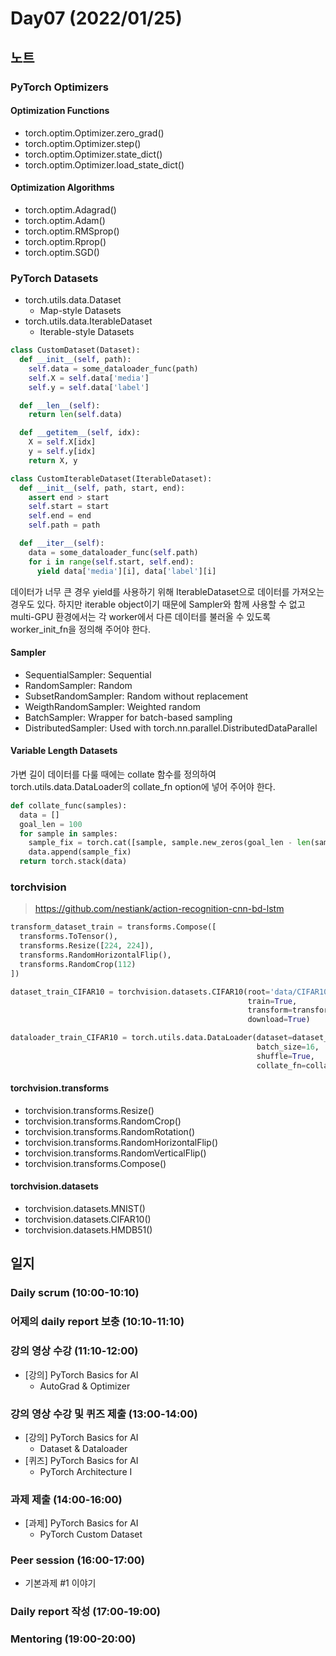 # Day07 (2022/01/25)

## 노트

### PyTorch Optimizers

#### Optimization Functions

  * torch.optim.Optimizer.zero_grad()
  * torch.optim.Optimizer.step()
  * torch.optim.Optimizer.state_dict()
  * torch.optim.Optimizer.load_state_dict()

#### Optimization Algorithms

  * torch.optim.Adagrad()
  * torch.optim.Adam()
  * torch.optim.RMSprop()
  * torch.optim.Rprop()
  * torch.optim.SGD()

### PyTorch Datasets

  * torch.utils.data.Dataset
    * Map-style Datasets
  * torch.utils.data.IterableDataset
    * Iterable-style Datasets

```python
class CustomDataset(Dataset):
  def __init__(self, path):
    self.data = some_dataloader_func(path)
    self.X = self.data['media']
    self.y = self.data['label']

  def __len__(self):
    return len(self.data)

  def __getitem__(self, idx):
    X = self.X[idx]
    y = self.y[idx]
    return X, y

class CustomIterableDataset(IterableDataset):
  def __init__(self, path, start, end):
    assert end > start
    self.start = start
    self.end = end
    self.path = path

  def __iter__(self):
    data = some_dataloader_func(self.path)
    for i in range(self.start, self.end):
      yield data['media'][i], data['label'][i]
```

데이터가 너무 큰 경우 yield를 사용하기 위해 IterableDataset으로 데이터를 가져오는 경우도 있다. 하지만 iterable object이기 때문에 Sampler와 함께 사용할 수 없고 multi-GPU 환경에서는 각 worker에서 다른 데이터를 불러올 수 있도록 worker_init_fn을 정의해 주어야 한다.

#### Sampler

  * SequentialSampler: Sequential
  * RandomSampler: Random
  * SubsetRandomSampler: Random without replacement
  * WeigthRandomSampler: Weighted random
  * BatchSampler: Wrapper for batch-based sampling
  * DistributedSampler: Used with torch.nn.parallel.DistributedDataParallel

#### Variable Length Datasets

가변 길이 데이터를 다룰 때에는 collate 함수를 정의하여 torch.utils.data.DataLoader의 collate_fn option에 넣어 주어야 한다.

```python
def collate_func(samples):
  data = []
  goal_len = 100
  for sample in samples:
    sample_fix = torch.cat([sample, sample.new_zeros(goal_len - len(sample))])
    data.append(sample_fix)
  return torch.stack(data)
```

### torchvision

> https://github.com/nestiank/action-recognition-cnn-bd-lstm

```python
transform_dataset_train = transforms.Compose([
  transforms.ToTensor(),
  transforms.Resize([224, 224]),
  transforms.RandomHorizontalFlip(),
  transforms.RandomCrop(112)
])

dataset_train_CIFAR10 = torchvision.datasets.CIFAR10(root='data/CIFAR10/',
                                                     train=True,
                                                     transform=transform_dataset_train,
                                                     download=True)

dataloader_train_CIFAR10 = torch.utils.data.DataLoader(dataset=dataset_train_CIFAR10,
                                                       batch_size=16,
                                                       shuffle=True,
                                                       collate_fn=collate_func)
```

#### torchvision.transforms

  * torchvision.transforms.Resize()
  * torchvision.transforms.RandomCrop()
  * torchvision.transforms.RandomRotation()
  * torchvision.transforms.RandomHorizontalFlip()
  * torchvision.transforms.RandomVerticalFlip()
  * torchvision.transforms.Compose()

#### torchvision.datasets

  * torchvision.datasets.MNIST()
  * torchvision.datasets.CIFAR10()
  * torchvision.datasets.HMDB51()

## 일지

### Daily scrum (10:00-10:10)

### 어제의 daily report 보충 (10:10-11:10)

### 강의 영상 수강 (11:10-12:00)

  * [강의] PyTorch Basics for AI
    * AutoGrad & Optimizer

### 강의 영상 수강 및 퀴즈 제출 (13:00-14:00)

  * [강의] PyTorch Basics for AI
    * Dataset & Dataloader
  * [퀴즈] PyTorch Basics for AI
    * PyTorch Architecture I

### 과제 제출 (14:00-16:00)

  * [과제] PyTorch Basics for AI
    * PyTorch Custom Dataset

### Peer session (16:00-17:00)

  * 기본과제 #1 이야기

### Daily report 작성 (17:00-19:00)

### Mentoring (19:00-20:00)

